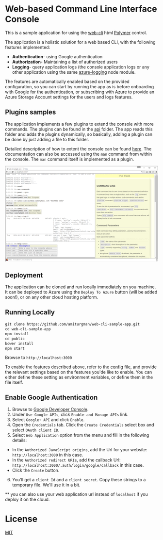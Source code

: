Web-based Command Line Interface Console
========================================
This is a sample application for using the [web-cli](https://github.com/amiturgman/web-cli) html [Polymer](https://www.polymer-project.org/1.0/) control. 

The application is a holistic solution for a web based CLI, with the following features implemented:

* **Authentication**- using Google authentication
* **Authorization**- Maintaining a list of authorized users
* **Logging**- query application logs (the console application logs or any other application using the same [azure-logging](https://github.com/amiturgman/azure-logging) node module.

The features are automatically enabled based on the provided configuration, so you can start by running the app as is before onboarding with Google for the authentication, or subscribing with Azure to provide an Azure Storage Account settings for the users and logs features.


Plugins samples
---------------
The application implements a few plugins to extend the console with more commands.
The plugins can be found in the [api](api) folder. The app reads this folder and adds the plugins dynamically, so basically, adding a plugin can be done by just adding a file to this folder.

Detailed description of how to extent the console can be found [here](https://github.com/amiturgman/aCLI/blob/master/docs/extend.md). 
The documentation can also be accessed using the `man` command from within the console. The `man` command itself is implemented as a plugin. 

![Example for the app](https://github.com/amiturgman/web-cli-sample-app/raw/master/images/demo.png "Screenshot")


Deployment
---------
The application can be cloned and run locally immediately on you machine. It can be deployed to Azure using the `Deploy To Azure` button (will be added soon!), or on any other cloud hosting platform. 


Running Locally
---------------

	git clone https://github.com/amiturgman/web-cli-sample-app.git
	cd web-cli-sample-app
	npm install
	cd public
	bower install
	npm start

Browse to `http://localhost:3000`


To enable the features described above, refer to the [config](config.js) file, and provide the relevant settings based on the features you'de like to enable.
You can either define these setting as environment variables, or define them in the file itself.


Enable Google Authentication
----------------------------
1. Browse to [Google Developer Console](https://console.developers.google.com/?pli=1). 
2. Under `Use Google APIs`, click `Enable and Manage APIs` link.
3. Select `Google+ API` and click `Enable`.
4. Open the `Credentials` tab. Click the `Create Credentials` select box and select `OAuth client ID`.
5. Select `Web Application` option from the menu and fill in the following details:
  * In the `Authorized JavaScript origins`, add the Url for your website: `http://localhost:3000` in this case.
  * In the `Authorized redirect URIs`, add the callback Url: `http://localhost:3000/.auth/login/google/callback` in this case.
  * Click the `Create` button.
6. You'll get a `client Id` and a `client secret`. Copy these strings to a temporary file. We'll use it in a bit.

** you can also use your web application url instead of `localhost` if you deploy it on the cloud.


# License
[MIT](LICENSE)

